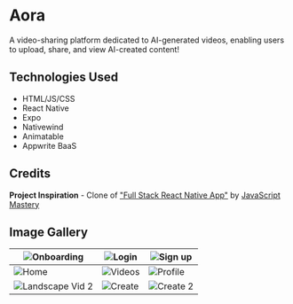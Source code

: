 # Aora
A video-sharing platform dedicated to AI-generated videos, enabling users to upload, share, and view AI-created content!

## Technologies Used
* HTML/JS/CSS
* React Native
* Expo
* Nativewind
* Animatable
* Appwrite BaaS

## Credits

**Project Inspiration** - Clone of ["Full Stack React Native App"](https://www.youtube.com/watch?v=ZBCUegTZF7M&t=6350s) by [JavaScript Mastery](https://www.youtube.com/@javascriptmastery)

## Image Gallery

| ![Onboarding](https://i.imgur.com/oOJgpkw.png)      | ![Login](https://i.imgur.com/IJIsPHq.png)       | ![Sign up](https://i.imgur.com/WNCPLqC.png)   |
|-----------------------------------------------------|-------------------------------------------------|-----------------------------------------------|
| ![Home](https://i.imgur.com/1CZ67IM.png)            | ![Videos](https://i.imgur.com/lPTg5YL.png)      | ![Profile](https://i.imgur.com/AvzNYny.png)   |
| ![Landscape Vid 2](https://i.imgur.com/o7ZtRN4.png) | ![Create](https://i.imgur.com/wp53rtK.png)      | ![Create 2](https://i.imgur.com/8UdDEkq.png)  |